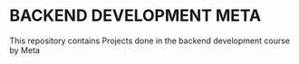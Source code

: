 # BACKEND DEVELOPMENT META
This repository contains Projects done in the backend development course by Meta